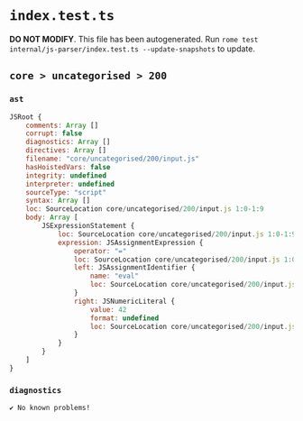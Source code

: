 # `index.test.ts`

**DO NOT MODIFY**. This file has been autogenerated. Run `rome test internal/js-parser/index.test.ts --update-snapshots` to update.

## `core > uncategorised > 200`

### `ast`

```javascript
JSRoot {
	comments: Array []
	corrupt: false
	diagnostics: Array []
	directives: Array []
	filename: "core/uncategorised/200/input.js"
	hasHoistedVars: false
	integrity: undefined
	interpreter: undefined
	sourceType: "script"
	syntax: Array []
	loc: SourceLocation core/uncategorised/200/input.js 1:0-1:9
	body: Array [
		JSExpressionStatement {
			loc: SourceLocation core/uncategorised/200/input.js 1:0-1:9
			expression: JSAssignmentExpression {
				operator: "="
				loc: SourceLocation core/uncategorised/200/input.js 1:0-1:9
				left: JSAssignmentIdentifier {
					name: "eval"
					loc: SourceLocation core/uncategorised/200/input.js 1:0-1:4 (eval)
				}
				right: JSNumericLiteral {
					value: 42
					format: undefined
					loc: SourceLocation core/uncategorised/200/input.js 1:7-1:9
				}
			}
		}
	]
}
```

### `diagnostics`

```
✔ No known problems!

```
